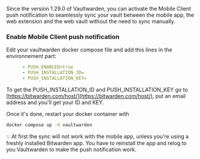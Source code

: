 Since the version 1.29.0 of Vaultwarden, you can activate the Mobile Client push notification to seamlessly sync your vault between the mobile app, the web extension and the web vault without the need to sync manually.

### Enable Mobile Client push notification

Edit your  vaultwarden docker compose file and add this lines in the environnement part:
```yaml
      - PUSH_ENABLED=true
      - PUSH_INSTALLATION_ID=
      - PUSH_INSTALLATION_KEY=
```

To get the PUSH_INSTALLATION_ID and PUSH_INSTALLATION_KEY go to [https://bitwarden.com/host/](https://bitwarden.com/host/), put an email address and you'll get your ID and KEY.

Once it's done, restart your docker container with

```bash 
docker compose up -d vaultwarden
```

💡 At first the sync will not work with the mobile app, unless you're using a freshly installed Bitwarden app. You have to reinstall the app and relog to you Vaultwarden to make the push notification work.